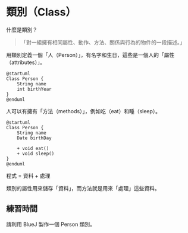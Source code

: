 # 類別（Class）

什麼是類別？

> 「對一組擁有相同屬性、動作、方法、關係與行為的物件的一段描述。」

用類別定義一個「人（Person）」，有名字和生日，這些是一個人的「屬性（attributes）」。

```uml
@startuml
Class Person {
    String name
    int birthYear
}
@enduml
```

人可以有擁有「方法（methods）」，例如吃（eat）和睡（sleep）。
 
```uml
@startuml
Class Person {
    String name
    Date birthDay

    + void eat()
    + void sleep()
}
@enduml
```

程式 = 資料 + 處理

類別的屬性用來儲存「資料」，而方法就是用來「處理」這些資料。

## 練習時間

請利用 BlueJ 製作一個 Person 類別。
